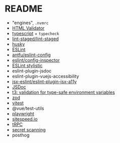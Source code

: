 # README

- "engines", `.nvmrc`
- [HTML Validator](https://nuxt.com/modules/html-validator)
- [typescript](https://www.typescriptlang.org/) + `typecheck`
- [lint-staged/lint-staged](https://github.com/lint-staged/lint-staged)
- [husky](https://github.com/typicode/husky)
- [ESLint](https://eslint.org/)
- [antfu/eslint-config](https://github.com/antfu/eslint-config)
- [eslint/config-inspector](https://github.com/eslint/config-inspector)
- [ESLint stylistic](https://eslint.style/)
- eslint-plugin-jsdoc
- eslint-plugin-vuejs-accessibility
- [jsx-eslint/eslint-plugin-jsx-a11y](https://github.com/jsx-eslint/eslint-plugin-jsx-a11y)
- [JSDoc](https://github.com/gajus/eslint-plugin-jsdoc)
- [t3: validation for type-safe environment variables](https://github.com/t3-oss/t3-env)
- [zod](https://zod.dev/)
- [vitest](https://vitest.dev/)
- @vue/test-utils
- [playwright](https://playwright.dev/)
- [sitespeed.io](https://www.sitespeed.io/)
- [tRPC](https://trpc.io/)
- [secret scanning](https://infisical.com/docs/cli/scanning-overview#automatically-scan-changes-before-you-commit)
- posthog
